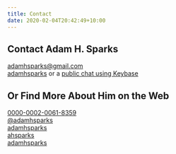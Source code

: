 ```yaml
---
title: Contact
date: 2020-02-04T20:42:49+10:00
---
```


## Contact Adam H. Sparks

<i class="fas fa-envelope" title = "E-mail"></i> [adamhsparks@gmail.com](adamhsparks@gmail.com)
<br />
<i class="fab fa-keybase" title = "Keybase"></i> [adamhsparks](https://keybase.io/adamhsparks) or a [public chat using Keybase](https://keybase.io/adamhsparks/chat)  

## Or Find More About Him on the Web

<i class="fab fa-orcid" title = "ORCID"></i> [0000-0002-0061-8359](https://orcid.org/0000-0002-0061-8359)  
<i class="fab fa-twitter" title = "Twitter"></i> [@adamhsparks](https://www.twitter.com/adamhsparks)  
<i class="fab fa-github" title = "GitHub"></i> [adamhsparks](https://www.github.com/adamhsparks)  
<i class="fab fa-flickr" title = "Flickr"></i> [ahsparks](https://www.flickr.com/photos/ahsparks/)  
<i class="fab fa-instagram" title = "Flickr"></i> [adamhsparks](https://www.instagram.com/adamhsparks/)  
